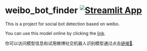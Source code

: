# weibo_bot_finder [![Streamlit App](https://static.streamlit.io/badges/streamlit_badge_black_white.svg)](https://bot-finder.streamlit.app/)
This is a project for social bot detection based on weibo.

You can use this model online by clicking the [link](https://bot-finder.streamlit.app/).

你可以访问模型信息和试用微博社交机器人识别模型通过点击[链接🔗](https://bot-finder.streamlit.app/).
